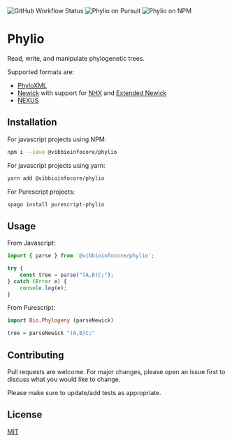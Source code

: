 ![GitHub Workflow Status](https://img.shields.io/github/workflow/status/vibbits/phylio/Test%20CI?style=flat)
![Phylio on Pursuit](https://pursuit.purescript.org/packages/purescript-phylio/badge)
![Phylio on NPM](https://img.shields.io/npm/v/@vibbioinfocore/phylio)

# Phylio
Read, write, and manipulate phylogenetic trees.

Supported formats are:

* [PhyloXML](http://www.phyloxml.org/)
* [Newick](https://en.wikipedia.org/wiki/Newick_format) with support for [NHX](http://www.phylosoft.org/NHX/nhx.pdf) and [Extended Newick](https://doi.org/10.1186/1471-2105-9-532)
* [NEXUS](https://en.wikipedia.org/wiki/Nexus_file)

## Installation

For javascript projects using NPM:
```bash
npm i --save @vibbioinfocore/phylio
```

For javascript projects using yarn:
```bash
yarn add @vibbioinfocore/phylio
```

For Purescript projects:
```bash
spago install purescript-phylio
```

## Usage

From Javascript:
```typescript
import { parse } from '@vibbioinfocore/phylio';

try {
    const tree = parse("(A,B)C;");
} catch (Error e) {
    console.log(e);
}
```

From Purescript:
```haskell
import Bio.Phylogeny (parseNewick)

tree = parseNewick "(A,B)C;"
```

## Contributing

Pull requests are welcome. For major changes, please open an issue first to discuss what you would like to change.

Please make sure to update/add tests as appropriate.

## License

[MIT](https://choosealicense.com/licenses/mit/)
